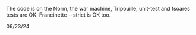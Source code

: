 The code is on the Norm, the war machine, Tripouille, unit-test and fsoares tests are OK.
Francinette --strict is OK too.

06/23/24
